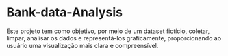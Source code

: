 # Bank-data-Analysis

Este projeto tem como objetivo, por meio de um dataset fictício, coletar, limpar, analisar os dados e representá-los graficamente, proporcionando ao usuário uma visualização mais clara e compreensível.
